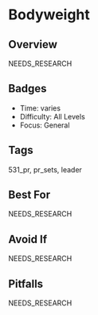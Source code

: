# Bodyweight

## Overview
NEEDS_RESEARCH

## Badges
- Time: varies
- Difficulty: All Levels
- Focus: General

## Tags
531_pr, pr_sets, leader

## Best For
NEEDS_RESEARCH

## Avoid If
NEEDS_RESEARCH

## Pitfalls
NEEDS_RESEARCH
